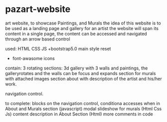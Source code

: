 # pazart-website
art website, to showcase Paintings, and Murals
the idea of this website is to be used as a landing page and gallery for an artist
the website will span its content in a single page, the content can be accessed and navigated through an arrow based control

used: HTML CSS JS
+bootstrap5.0 main style reset
+ font-awasome icons 

contain:
3 rotating sections:
  3d gallery with 3 walls and paintings, the galleryrotates and the walls can be focus and expands
  section for murals with attached images
  section about with description of the artist and his/her work.

navigation control.

to complete:
blocks on the navigation control, conditiona accesses when in About and Murals section (javascript)
modal slideshow for murals (Html Css Js)
content description in About Section (Html)
more comments in code
